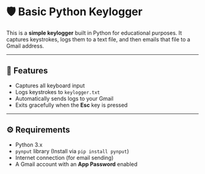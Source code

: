 # 🛡️ Basic Python Keylogger

This is a **simple keylogger** built in Python for educational purposes. It captures keystrokes, logs them to a text file, and then emails that file to a Gmail address.

---

## 📌 Features

- Captures all keyboard input
- Logs keystrokes to `keylogger.txt`
- Automatically sends logs to your Gmail
- Exits gracefully when the **Esc** key is pressed

---

## ⚙️ Requirements

- Python 3.x
- `pynput` library (Install via `pip install pynput`)
- Internet connection (for email sending)
- A Gmail account with an **App Password** enabled
